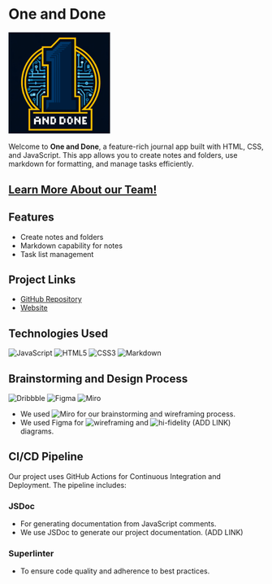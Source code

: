 # One and Done

<img src="./admin/branding/icon.png" width="200">

Welcome to **One and Done**, a feature-rich journal app built with HTML, CSS, and JavaScript. This app allows you to create notes and folders, use markdown for formatting, and manage tasks efficiently. 

## [Learn More About our Team!](admin/team.md)

## Features

  - Create notes and folders
  - Markdown capability for notes
  - Task list management

## Project Links

- [GitHub Repository](https://github.com/cse110-sp24-group1/cse110-sp24-group1)
- [Website](https://cse110-sp24-group1.github.io/cse110-sp24-group1/src/)

## Technologies Used

![JavaScript](https://img.shields.io/badge/JavaScript-323330?style=for-the-badge&logo=javascript&logoColor=F7DF1E)
![HTML5](https://img.shields.io/badge/HTML5-E34F26?style=for-the-badge&logo=html5&logoColor=white)
![CSS3](https://img.shields.io/badge/CSS3-1572B6?style=for-the-badge&logo=css3&logoColor=white)
![Markdown](https://img.shields.io/badge/Markdown-000000?style=for-the-badge&logo=markdown&logoColor=white)

## Brainstorming and Design Process
![Dribbble](https://img.shields.io/badge/Dribbble-EA4C89?style=for-the-badge&logo=dribbble&logoColor=white)
![Figma](https://img.shields.io/badge/Figma-F24E1E?style=for-the-badge&logo=figma&logoColor=white)
![Miro](https://img.shields.io/badge/Miro-F7C922?style=for-the-badge&logo=Miro&logoColor=050036)

- We used ![Miro](https://miro.com/app/board/uXjVKSW94aI=/) for our brainstorming and wireframing process. 
- We used Figma for ![wireframing](https://www.figma.com/design/VSgkp9TLpiEXWHehsFP2Dg/Team-1-App-Wireframing?node-id=0-1&t=2TFJMbA5jlGBypO5-0) and ![hi-fidelity]()  (ADD LINK) diagrams.


## CI/CD Pipeline
Our project uses GitHub Actions for Continuous Integration and Deployment. The pipeline includes:

### JSDoc

- For generating documentation from JavaScript comments.
- We use JSDoc to generate our project documentation. (ADD LINK)
  
### Superlinter

- To ensure code quality and adherence to best practices.